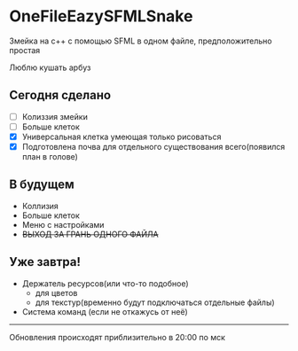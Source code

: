# OneFileEazySFMLSnake
Змейка на с++ с помощью SFML в одном файле, предположительно простая

Люблю кушать арбуз

## Сегодня сделано
- [ ] Колиззия змейки
- [ ] Больше клеток
- [x] Универсальная клетка умеющая только рисоваться
- [x] Подготовлена почва для отдельного существования всего(появился план в голове)

## В будущем
- Коллизия
- Больше клеток
- Меню с настройками
- ~~ВЫХОД ЗА ГРАНЬ ОДНОГО ФАЙЛА~~

## Уже завтра!
- Держатель ресурсов(или что-то подобное)
    - для цветов
    - для текстур(временно будут подключаться отдельные файлы)
- Система команд (если не откажусь от неё)

________________
Обновления происходят приблизительно в 20:00 по мск
